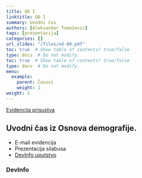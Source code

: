```yaml
---
title: OD I
linktitle: OD I
summary: Uvodni čas
authors: [Aleksandar Tomašević]
tags: [prezentacija]
categories: []
url_slides: "/files/od-00.pdf"
toc: true  # Show table of contents? true/false
type: docs  # Do not modify.
toc: true  # Show table of contents? true/false
type: docs  # Do not modify.
menu:
  example:
    parent: Časovi
    weight: 1
weight: 1
---
```


[Evidencija prisustva](https://forms.gle/t2dR6nUfJ5oPhFVT6)

## Uvodni čas iz Osnova demografije.

- E-mail evidencija
- Prezentacija silabusa
- [DevInfo uputstvo](https://s.atomasevic.com/courses/example/example2/)

### DevInfo



